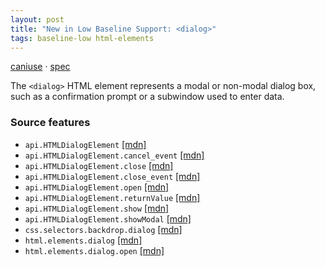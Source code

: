 ```yaml
---
layout: post
title: "New in Low Baseline Support: <dialog>"
tags: baseline-low html-elements
---
```


[caniuse](https://caniuse.com/?search=dialog) · [spec](https://html.spec.whatwg.org/multipage/interactive-elements.html#the-dialog-element)

The `<dialog>` HTML element represents a modal or non-modal dialog box, such as a confirmation prompt or a subwindow used to enter data.

### Source features

- ``api.HTMLDialogElement`` [[mdn]](https://developer.mozilla.org/en-US/search?q=api.HTMLDialogElement)
- ``api.HTMLDialogElement.cancel_event`` [[mdn]](https://developer.mozilla.org/en-US/search?q=api.HTMLDialogElement.cancel_event)
- ``api.HTMLDialogElement.close`` [[mdn]](https://developer.mozilla.org/en-US/search?q=api.HTMLDialogElement.close)
- ``api.HTMLDialogElement.close_event`` [[mdn]](https://developer.mozilla.org/en-US/search?q=api.HTMLDialogElement.close_event)
- ``api.HTMLDialogElement.open`` [[mdn]](https://developer.mozilla.org/en-US/search?q=api.HTMLDialogElement.open)
- ``api.HTMLDialogElement.returnValue`` [[mdn]](https://developer.mozilla.org/en-US/search?q=api.HTMLDialogElement.returnValue)
- ``api.HTMLDialogElement.show`` [[mdn]](https://developer.mozilla.org/en-US/search?q=api.HTMLDialogElement.show)
- ``api.HTMLDialogElement.showModal`` [[mdn]](https://developer.mozilla.org/en-US/search?q=api.HTMLDialogElement.showModal)
- ``css.selectors.backdrop.dialog`` [[mdn]](https://developer.mozilla.org/en-US/search?q=css.selectors.backdrop.dialog)
- ``html.elements.dialog`` [[mdn]](https://developer.mozilla.org/en-US/search?q=html.elements.dialog)
- ``html.elements.dialog.open`` [[mdn]](https://developer.mozilla.org/en-US/search?q=html.elements.dialog.open)
